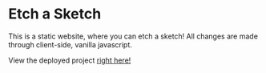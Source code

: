 # Etch a Sketch

This is a static website, where you can etch a sketch! All changes are made through client-side, vanilla javascript.

View the deployed project <a href="https://fearless-badger.github.io/odin-etch-sketch/" target="_blank">right here!</a>
